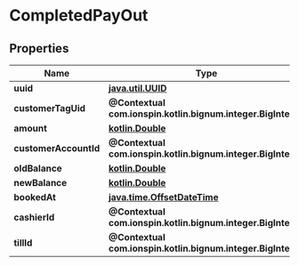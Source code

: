 
# CompletedPayOut

## Properties
Name | Type | Description | Notes
------------ | ------------- | ------------- | -------------
**uuid** | [**java.util.UUID**](java.util.UUID.md) |  | 
**customerTagUid** | **@Contextual com.ionspin.kotlin.bignum.integer.BigInteger** |  | 
**amount** | [**kotlin.Double**](kotlin.Double.md) |  | 
**customerAccountId** | **@Contextual com.ionspin.kotlin.bignum.integer.BigInteger** |  | 
**oldBalance** | [**kotlin.Double**](kotlin.Double.md) |  | 
**newBalance** | [**kotlin.Double**](kotlin.Double.md) |  | 
**bookedAt** | [**java.time.OffsetDateTime**](java.time.OffsetDateTime.md) |  | 
**cashierId** | **@Contextual com.ionspin.kotlin.bignum.integer.BigInteger** |  | 
**tillId** | **@Contextual com.ionspin.kotlin.bignum.integer.BigInteger** |  | 



